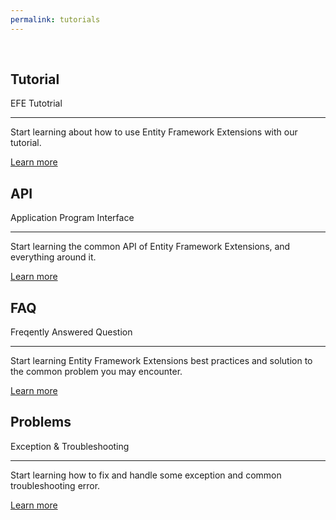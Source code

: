 ```yaml
---
permalink: tutorials
---
```


<br />

<div class="row">
	<div class="col-md-6 col-lg-6">
		<div class="jumbotron">
			<h2 class="display-4">Tutorial</h2>
			<p class="lead">EFE Tutotrial</p>
			<hr class="my-4">
			<p>Start learning about how to use Entity Framework Extensions with our tutorial.</p>
			<p class="lead">
				<a class="btn btn-lg btn-z" href="overview" role="button">Learn more</a>
			</p>
		</div>
	</div>
	<div class="col-md-6 col-lg-6">
		<div class="jumbotron">
			<h2 class="display-4">API</h2>
			<p class="lead">Application Program Interface</p>
			<hr class="my-4">
			<p>Start learning the common API of Entity Framework Extensions, and everything around it.</p>
			<p class="lead">
				<a class="btn btn-primary btn-z" href="api" role="button">Learn more</a>
			</p>
		</div>
	</div>
	<div class="col-md-6 col-lg-6">
		<div class="jumbotron">
			<h2 class="display-4">FAQ</h2>
			<p class="lead">Freqently Answered Question</p>
			<hr class="my-4">
			<p>Start learning Entity Framework Extensions best practices and solution to the common problem you may encounter.</p>
			<p class="lead">
				<a class="btn btn-primary btn-z" href="faq" role="button">Learn more</a>
			</p>
		</div>
	</div>
	<div class="col-md-6 col-lg-6">
		<div class="jumbotron">
			<h2 class="display-4">Problems</h2>
			<p class="lead">Exception & Troubleshooting</p>
			<hr class="my-4">
			<p>Start learning how to fix and handle some exception and common troubleshooting error.</p>
			<p class="lead">
				<a class="btn btn-primary btn-z" href="problems" role="button">Learn more</a>
			</p>
		</div>
	</div>
</div>
